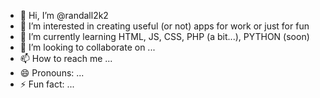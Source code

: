 - 👋 Hi, I’m @randall2k2
- 👀 I’m interested in creating useful (or not) apps for work or just for fun
- 🌱 I’m currently learning HTML, JS, CSS, PHP (a bit...), PYTHON (soon)
- 💞️ I’m looking to collaborate on ...
- 📫 How to reach me ...
- 😄 Pronouns: ...
- ⚡ Fun fact: ...

<!---
randall2k2/randall2k2 is a ✨ special ✨ repository because its `README.md` (this file) appears on your GitHub profile.
You can click the Preview link to take a look at your changes.
--->
